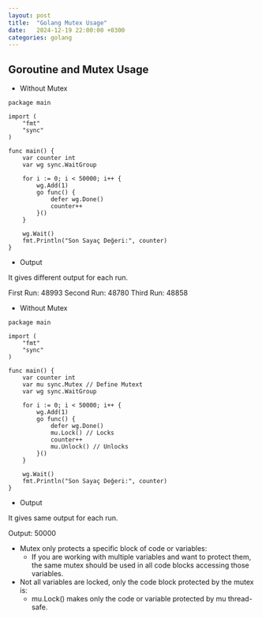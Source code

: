 ```yaml
---
layout: post
title:  "Golang Mutex Usage"
date:   2024-12-19 22:00:00 +0300
categories: golang
---
```


## Goroutine and Mutex Usage

* Without Mutex

```golang
package main

import (
	"fmt"
	"sync"
)

func main() {
	var counter int
	var wg sync.WaitGroup

	for i := 0; i < 50000; i++ {
		wg.Add(1)
		go func() {
			defer wg.Done()
			counter++
		}()
	}

	wg.Wait()
	fmt.Println("Son Sayaç Değeri:", counter)
}
```

* Output

It gives different output for each run.

First Run: 48993
Second Run: 48780
Third Run: 48858

* Without Mutex

```golang
package main

import (
	"fmt"
	"sync"
)

func main() {
	var counter int
	var mu sync.Mutex // Define Mutext
	var wg sync.WaitGroup

	for i := 0; i < 50000; i++ {
		wg.Add(1)
		go func() {
			defer wg.Done()
			mu.Lock() // Locks
			counter++
			mu.Unlock() // Unlocks
		}()
	}

	wg.Wait()
	fmt.Println("Son Sayaç Değeri:", counter)
}
```

* Output

It gives same output for each run.

Output: 50000

* Mutex only protects a specific block of code or variables:
  * If you are working with multiple variables and want to protect them, the same mutex should be used in all code blocks accessing those variables.
* Not all variables are locked, only the code block protected by the mutex is:
  * mu.Lock() makes only the code or variable protected by mu thread-safe.
